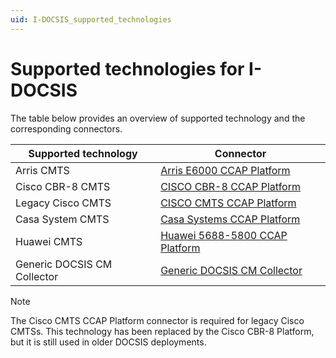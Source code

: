 ```yaml
---
uid: I-DOCSIS_supported_technologies
---
```


# Supported technologies for I-DOCSIS

The table below provides an overview of supported technology and the corresponding connectors.

| Supported technology | Connector                                                                               |
|----------------------|-----------------------------------------------------------------------------------------|
| Arris CMTS           | [Arris E6000 CCAP Platform](https://catalog.dataminer.services/result/driver/7041)      |
| Cisco CBR-8 CMTS     | [CISCO CBR-8 CCAP Platform](https://catalog.dataminer.services/result/driver/7163)      |
| Legacy Cisco CMTS    | [CISCO CMTS CCAP Platform](https://catalog.dataminer.services/result/driver/7043)       |
| Casa System CMTS     | [Casa Systems CCAP Platform](https://catalog.dataminer.services/result/driver/7040)     |
| Huawei CMTS          | [Huawei 5688-5800 CCAP Platform](https://catalog.dataminer.services/result/driver/7042) |
| Generic DOCSIS CM Collector | [Generic DOCSIS CM Collector](https://catalog.dataminer.services/result/driver/4207) |

> [!NOTE]
> The Cisco CMTS CCAP Platform connector is required for legacy Cisco CMTSs. This technology has been replaced by the Cisco CBR-8 Platform, but it is still used in older DOCSIS deployments.
